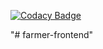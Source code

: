 
[![Codacy Badge](https://api.codacy.com/project/badge/Grade/c00d4c85bc5a46e78449e2e43eaf8f36)](https://app.codacy.com/gh/BuildForSDGCohort2/farmer-frontend?utm_source=github.com&utm_medium=referral&utm_content=BuildForSDGCohort2/farmer-frontend&utm_campaign=Badge_Grade_Settings)

"# farmer-frontend" 
